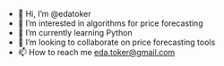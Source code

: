 - 👋 Hi, I’m @edatoker
- 👀 I’m interested in algorithms for price forecasting
- 🌱 I’m currently learning Python
- 💞️ I’m looking to collaborate on price forecasting tools
- 📫 How to reach me eda.toker@gmail.com

<!---
edatoker/edatoker is a ✨ special ✨ repository because its `README.md` (this file) appears on your GitHub profile.
You can click the Preview link to take a look at your changes.
--->
